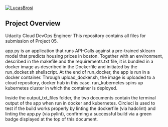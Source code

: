 [![LucasBrosi](https://circleci.com/gh/LucasBrosi/Project05DevopsUdacity.svg?style=svg)](https://app.circleci.com/pipelines/github/LucasBrosi/Project05DevopsUdacity)

## Project Overview

Udacity Cloud DevOps Engineer
This repository contains all files for submission of Project 05.

app.py is an application that runs API-Calls against a pre-trained sklearn model that predicts housing prices in boston.
Together with an environment, described in the makefile and the requirements.txt file, it is bundled in a docker image as described in the Dockerfile and initiated by the run_docker.sh shellscript. At the end of run_docker, the app is run in a docker container.
Through upload_docker.sh, the image is uploaded to a cloud repository, docker hub in this case.
run_kubernetes spins up kubernetes cluster in which the container is deployed.

Inside the output_txt_files folder, the two documents contain the terminal output of the app when run in docker and kubernetes.
Circleci is used to test if the build works properly by linting the dockerfile (via hadolint) and linting the app.py (via pylint), confirming a successful build via a green badge displayed at the top of this document.




